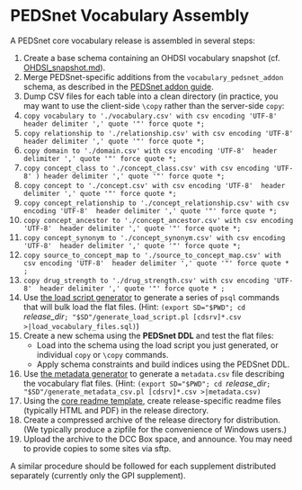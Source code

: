 # PEDSnet Vocabulary Assembly

A PEDSnet core vocabulary release is assembled in several steps:

1. Create a base schema containing an OHDSI vocabulary snapshot (cf. [OHDSI_snapshot.md](../dcc_maintenance/OHDSI_snapshot.md)).
1. Merge PEDSnet-specific additions from the `vocabulary_pedsnet_addon` schema, as described in the [PEDSnet addon guide](./Adding_PEDSnet_addon.md).
1. Dump CSV files for each table into a clean directory (in practice, you may want to use the client-side `\copy` rather than the server-side `copy`:
  1. `copy vocabulary to './vocabulary.csv' with csv encoding 'UTF-8' header delimiter ',' quote '"' force quote *;`
  1. `copy relationship to './relationship.csv' with csv encoding 'UTF-8'  header delimiter ',' quote '"' force quote *;`
  1. `copy domain to './domain.csv' with csv encoding 'UTF-8'  header delimiter ',' quote '"' force quote *;`
  1. `copy concept_class to './concept_class.csv' with csv encoding 'UTF-8' ) header delimiter ',' quote '"' force quote *;`
  1. `copy concept to './concept.csv' with csv encoding 'UTF-8'  header delimiter ',' quote '"' force quote *;`
  1. `copy concept_relationship to './concept_relationship.csv' with csv encoding 'UTF-8'  header delimiter ',' quote '"' force quote *;`
  1. `copy concept_ancestor to './concept_ancestor.csv' with csv encoding 'UTF-8'  header delimiter ',' quote '"' force quote *;`
  1. `copy concept_synonym to './concept_synonym.csv' with csv encoding 'UTF-8'  header delimiter ',' quote '"' force quote *;`
  1. `copy source_to_concept_map to './source_to_concept_map.csv' with csv encoding 'UTF-8'  header delimiter ',' quote '"' force quote * ;`
  1. `copy drug_strength to './drug_strength.csv' with csv encoding 'UTF-8'  header delimiter ',' quote '"' force quote * ;`
1. Use [the load script generator](generate_load_script.pl) to generate a series of `psql` commands that will bulk load the flat files.  (Hint: `(export SD="$PWD"; cd `_release\_dir_`; "$SD"/generate_load_script.pl [cdsrv]*.csv >|load_vocabulary_files.sql)`)
1. Create a new schema using the **PEDSnet DDL** and test the flat files:
   *  Load into the schema using the load script you just generated, or individual `copy` or `\copy` commands.
   *  Apply schema constraints and build indices using the PEDSnet DDL.
1. Use [the metadata generator](generate_metadata_csv.pl) to generate a `metadata.csv` file describing the vocabulary flat files. (Hint: `(export SD="$PWD"; cd `_release\_dir_`; "$SD"/generate_metadata_csv.pl [cdsrv]*.csv >|metadata.csv)`
1. Using the [core readme template](./core_release_readme_template.md), create release-specific readme files (typically HTML and PDF) in the release directory.
1. Create a compressed archive of the release directory for distribution. (We typically produce a zipfile for the convenience of Windows users.)
1. Upload the archive to the DCC Box space, and announce.  You may need to provide copies to some sites via sftp.

A similar procedure should be followed for each supplement distributed separately (currently only the GPI supplement).

